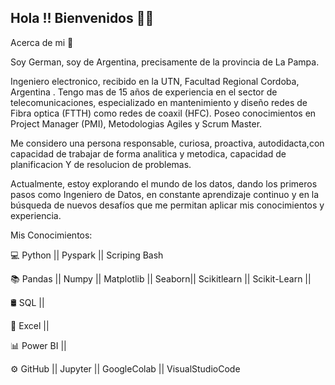 ## Hola !! Bienvenidos  👋👋

Acerca de mi  👀


Soy German, soy de Argentina, precisamente de la provincia de La Pampa.

Ingeniero electronico, recibido en la UTN, Facultad Regional Cordoba, Argentina .
Tengo mas de  15 años de experiencia en el sector de telecomunicaciones, especializado en mantenimiento y diseño redes de Fibra optica (FTTH) como redes de coaxil 
(HFC).
Poseo conocimientos en Project Manager (PMI), Metodologias Agiles y Scrum Master.

Me considero una persona responsable, curiosa, proactiva, autodidacta,con capacidad de trabajar de forma analitica y metodica, capacidad de planificacion Y de resolucion de problemas.

Actualmente, estoy explorando el mundo de los datos, dando los primeros pasos como Ingeniero de Datos, en constante aprendizaje continuo y en la búsqueda de nuevos desafíos que me permitan aplicar mis conocimientos y experiencia.

 

Mis Conocimientos: ​


💻 Python || Pyspark || Scriping Bash

📚 Pandas || Numpy || Matplotlib || Seaborn|| Scikitlearn || Scikit-Learn || 

🛢 SQL ||  

📑 Excel ||

📊 Power BI || 

⚙️  GitHub || Jupyter || GoogleColab || VisualStudioCode 
